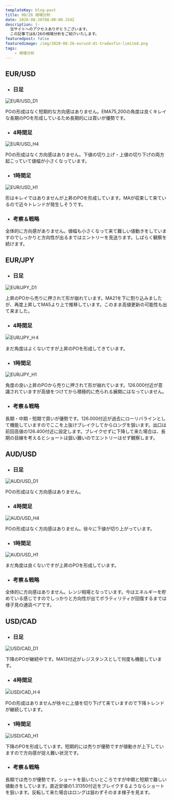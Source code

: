 ```yaml
---
templateKey: blog-post
title: 08/26 相場分析
date: 2020-08-26T08:00:00.154Z
description: |-
  当サイトへのアクセスありがとうございます。
  この記事では8/26の相場分析をご紹介いたします。
featuredpost: false
featuredimage: /img/2020-08-26-eurusd-d1-tradexfin-limited.png
tags:
	- 相場分析
---
```

## EUR/USD

* ### 日足

![EUR/USD_D1](/img/2020-08-26-eurusd-d1-tradexfin-limited.png)

POの形成はなく短期的な方向感はありません。EMA75,200の角度は良くキレイな長期のPOを形成しているため長期的には買いが優勢です。

* ### 4時間足

![EUR/USD_H4](/img/2020-08-26-eurusd-h4-tradexfin-limited.png)

POの形成はなく方向感はありません。下値の切り上げ・上値の切り下げの両方起こっていて値幅が小さくなっています。

* ### 1時間足

![EUR/USD_H1](/img/2020-08-26-eurusd-h1-tradexfin-limited.png)

形はキレイではありませんが上昇のPOを形成しています。MAが収束して来ているので近々トレンドが発生しそうです。

* ### 考察＆戦略

全体的に方向感がありません。値幅も小さくなって来て難しい値動きをしていますのでしっかりと方向性が出るまではエントリーを見送ります。しばらく観察を続けます。

## EUR/JPY

* ### 日足

![EUR/JPY_D1](/img/2020-08-26-eurjpy-d1-tradexfin-limited.png)

上昇のPOから売りに押されて形が崩れています。MA21を下に割り込みましたが、再度上昇してMA5より上で推移しています。このまま高値更新の可能性も出て来ました。

* ### 4時間足

![EUR/JPY_H４](/img/2020-08-26-eurjpy-h4-tradexfin-limited.png)

まだ角度はよくないですが上昇のPOを形成してきています。

* ### 1時間足

![EUR/JPY_H1](/img/2020-08-26-eurjpy-h1-tradexfin-limited.png)

角度の良い上昇のPOから売りに押されて形が崩れています。126.000付近が意識されていますが高値をつけてから積極的に売られる展開にはなっていません。

* ### 考察＆戦略

長期・中期・短期で買いが優勢です。126.000付近が過去にローリバラインとして機能していますのでここを上抜けブレイクしてからロングを狙います。出口は前回高値の126.400付近に設定します。ブレイクせずに下降して来た場合は、長期の目線を考えるとショートは狙い難いのでエントリーはせず観察します。

## AUD/USD

* ### 日足

![AUD/USD_D1](/img/2020-08-26-audusd-d1-tradexfin-limited.png)

POの形成はなく方向感はありません。

* ### 4時間足

![AUD/USD_H4](/img/2020-08-26-audusd-h4-tradexfin-limited.png)

POの形成はなく方向感はありません。徐々に下値が切り上がっています。

* ### 1時間足

![AUD/USD_H1](/img/2020-08-26-audusd-h1-tradexfin-limited.png)

まだ角度は良くないですが上昇のPOを形成しています。

* ### 考察＆戦略

全体的に方向感はありません。レンジ相場となっています。今はエネルギーを貯めている感じですのでしっかりと方向性が出てボラティリティが回復するまでは様子見の通貨ペアです。

## USD/CAD

* ### 日足

![USD/CAD_D1](/img/2020-08-26-usdcad-d1-tradexfin-limited.png)

下降のPOが継続中です。MA13付近がレジスタンスとして何度も機能しています。

* ### 4時間足

![USD/CAD_H４](/img/2020-08-26-usdcad-h4-tradexfin-limited.png)

POの形成はありませんが徐々に上値を切り下げて来ていますので下降トレンドが継続しています。

* ### 1時間足

![USD/CAD_H1](/img/2020-08-26-usdcad-h1-tradexfin-limited.png)

下降のPOを形成しています。短期的には売りが優勢ですが値動きが上下していますので方向感が捉え難い状況です。

* ### 考察＆戦略

長期では売りが優勢です。ショートを狙いたいところですが中期と短期で難しい値動きをしています。直近安値の1.31350付近をブレイクするようならショートを狙います。反転して来た場合はロングは狙わずそのまま様子を見ます。

